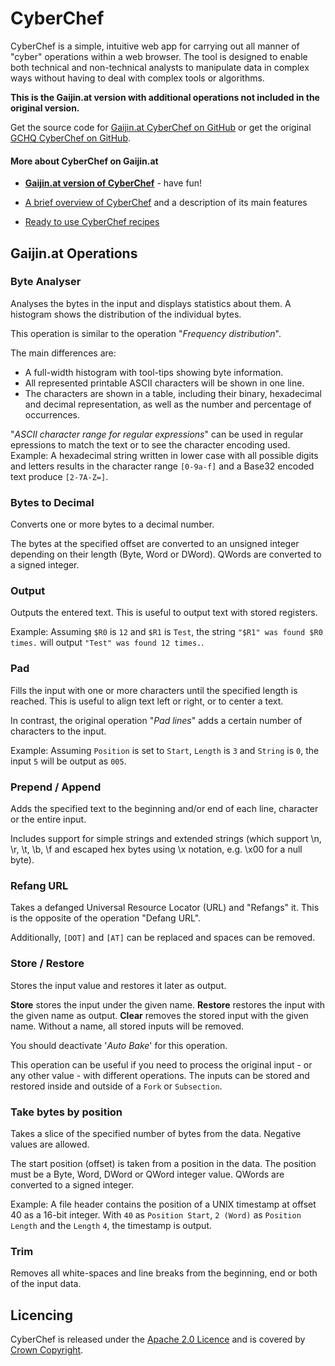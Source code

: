 # CyberChef

CyberChef is a simple, intuitive web app for carrying out all manner of "cyber" operations within a web browser. The tool is designed to enable both technical and non-technical analysts to manipulate data in complex ways without having to deal with complex tools or algorithms.

**This is the Gaijin.at version with additional operations not included in the original version.**

Get the source code for [Gaijin.at CyberChef on GitHub](https://github.com/gaijinat/CyberChef/) or get the original [GCHQ CyberChef on GitHub](https://github.com/gchq/CyberChef/).

#### More about CyberChef on Gaijin.at

- [**Gaijin.at version of CyberChef**](https://www.gaijin.at/CyberChef/) - have fun!

- [A brief overview of CyberChef](https://www.gaijin.at/en/infos/cyberchef) and a description of its main features

- [Ready to use CyberChef recipes](https://www.gaijin.at/en/infos/cyberchef-recipes)



## Gaijin.at Operations


### Byte Analyser

Analyses the bytes in the input and displays statistics about them. A histogram shows the distribution of the individual bytes.

This operation is similar to the operation "*Frequency distribution*".

The main differences are:
- A full-width histogram with tool-tips showing byte information.
- All represented printable ASCII characters will be shown in one line.
- The characters are shown in a table, including their binary, hexadecimal and decimal representation, as well as the number and percentage of occurrences.

"*ASCII character range for regular expressions*" can be used in regular epressions to match the text or to see the character encoding used. Example: A hexadecimal string written in lower case with all possible digits and letters results in the character range `[0-9a-f]` and a Base32 encoded text produce `[2-7A-Z=]`.


### Bytes to Decimal

Converts one or more bytes to a decimal number.

The bytes at the specified offset are converted to an unsigned integer depending on their length (Byte, Word or DWord). QWords are converted to a signed integer.


### Output

Outputs the entered text. This is useful to output text with stored registers.

Example: Assuming `$R0` is `12` and `$R1` is `Test`, the string `"$R1" was found $R0 times.` will output `"Test" was found 12 times.`.


### Pad

Fills the input with one or more characters until the specified length is reached. This is useful to align text left or right, or to center a text.

In contrast, the original operation "*Pad lines*" adds a certain number of characters to the input.

Example: Assuming `Position` is set to `Start`, `Length` is `3` and `String` is `0`, the input `5` will be output as `005`.


### Prepend / Append

Adds the specified text to the beginning and/or end of each line, character or the entire input.

Includes support for simple strings and extended strings (which support \\n, \\r, \\t, \\b, \\f and escaped hex bytes using \\x notation, e.g. \\x00 for a null byte).


### Refang URL

Takes a defanged Universal Resource Locator (URL) and "Refangs" it. This is the opposite of the operation "Defang URL".

Additionally, `[DOT]` and `[AT]` can be replaced and spaces can be removed.


### Store / Restore

Stores the input value and restores it later as output.

**Store** stores the input under the given name.
**Restore** restores the input with the given name as output.
**Clear** removes the stored input with the given name. Without a name, all stored inputs will be removed.

You should deactivate '*Auto Bake*' for this operation.

This operation can be useful if you need to process the original input - or any other value - with different operations. The inputs can be stored and restored inside and outside of a `Fork` or `Subsection`.


### Take bytes by position

Takes a slice of the specified number of bytes from the data. Negative values are allowed.

The start position (offset) is taken from a position in the data. The position must be a Byte, Word, DWord or QWord integer value. QWords are converted to a signed integer.

Example: A file header contains the position of a UNIX timestamp at offset 40 as a 16-bit integer. With `40` as `Position Start`, `2 (Word)` as `Position Length` and the `Length` `4`, the timestamp is output.


### Trim

Removes all white-spaces and line breaks from the beginning, end or both of the input data.



## Licencing

CyberChef is released under the [Apache 2.0 Licence](https://www.apache.org/licenses/LICENSE-2.0) and is covered by [Crown Copyright](https://www.nationalarchives.gov.uk/information-management/re-using-public-sector-information/uk-government-licensing-framework/crown-copyright/).
